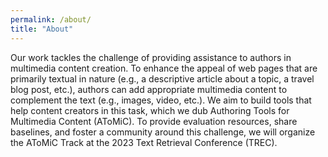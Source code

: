```yaml
---
permalink: /about/
title: "About"
---
```


Our work tackles the challenge of providing assistance to authors in multimedia content creation.
To enhance the appeal of web pages that are primarily textual in nature (e.g., a descriptive article about a topic, a travel blog post, etc.), authors can add appropriate multimedia content to complement the text (e.g., images, video, etc.). 
We aim to build tools that help content creators in this task, which we dub Authoring Tools for Multimedia Content (AToMiC). 
To provide evaluation resources, share baselines, and foster a community around this challenge, we will organize the AToMiC Track at the 2023 Text Retrieval Conference (TREC).
